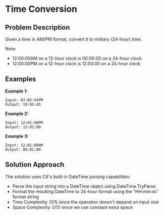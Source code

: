 # Time Conversion

## Problem Description
Given a time in AM/PM format, convert it to military (24-hour) time.

Note: 
- 12:00:00AM on a 12-hour clock is 00:00:00 on a 24-hour clock.
- 12:00:00PM on a 12-hour clock is 12:00:00 on a 24-hour clock.

## Examples
**Example 1:**
```
Input: 07:05:45PM
Output: 19:05:45
```

**Example 2:**
```
Input: 12:01:00PM
Output: 12:01:00
```

**Example 3:**
```
Input: 12:01:00AM
Output: 00:01:00
```

## Solution Approach
The solution uses C#'s built-in DateTime parsing capabilities:
- Parse the input string into a DateTime object using DateTime.TryParse
- Format the resulting DateTime to 24-hour format using the "HH:mm:ss" format string
- Time Complexity: O(1) since the operation doesn't depend on input size
- Space Complexity: O(1) since we use constant extra space